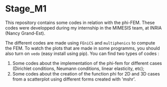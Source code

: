 # Stage_M1
This repository contains some codes in relation with the phi-FEM. These codes were developped during my internship in the MIMESIS team, at INRIA (Nancy Grand-Est).

The different codes are made using `FEniCS` and `multiphenics` to compute the FEM. To watch the plots that are made in some programms, you should also turn on `vedo` (easy install using pip). 
You can find two types of codes : 
1. Some codes about the implementation of the phi-fem for different cases (Dirichlet conditions, Neumann conditions, linear elasticity, etc);
2. Some codes about the creation of the function phi for 2D and 3D cases from a scatterplot using different forms created with 'mshr'.
